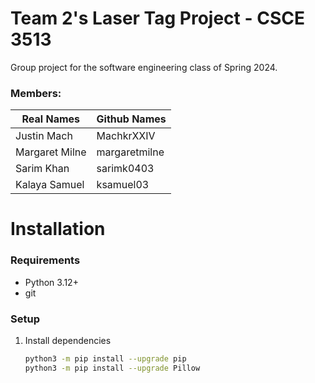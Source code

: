 # Team 2's Laser Tag Project - CSCE 3513
Group project for the software engineering class of Spring 2024. 

### Members:

| Real Names     | Github Names   |
| -------------- | -------------- |
| Justin Mach    | MachkrXXIV     |
| Margaret Milne | margaretmilne  |
| Sarim Khan     | sarimk0403     |
| Kalaya Samuel  | ksamuel03      |

# Installation

### Requirements
- Python 3.12+
- git

### Setup
1. Install dependencies
    ```bash
    python3 -m pip install --upgrade pip
    python3 -m pip install --upgrade Pillow
   ```
